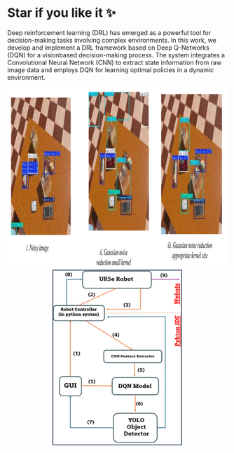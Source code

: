 # Star if you like it ✨
Deep reinforcement learning (DRL) has emerged as a powerful tool for decision-making tasks involving complex environments. In this work, we develop and implement a DRL framework based on Deep Q-Networks (DQN) for a visionbased decision-making process. The system integrates a Convolutional Neural Network (CNN) to extract state information from raw image data and employs DQN for learning optimal policies in a dynamic environment.<p align="center">
  <img title="Fig1" height="410" src="images/Figure_1.png">
  <br />
  <img title="Fig2" height="410" src="images/Figure_2.png">
  <br />
</p>
